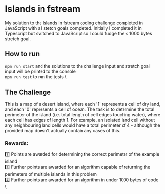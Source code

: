 # Islands in fstream

My solution to the Islands in fstream coding challenge completed in JavaScript with all stetch goals completed. Initially I completed it in Typescript but switched to JavaScript so I could fudge the < 1000 bytes stretch goal.

## How to run

`npm run start` and the solutions to the challenge input and stretch goal input will be printed to the console \
`npm run test` to run the tests \

## The Challenge

This is a map of a desert island, where each '1' represents a cell of dry land, and each '0' represents a cell of ocean. The task is to determine the total perimeter of the island (i.e. total length of cell edges touching water), where each cell has edges of length 1. For example, an isolated land cell without any neighbouring land cells would have a total perimeter of 4 - although the provided map doesn't actually contain any cases of this.

### Rewards:

:five: Points are awarded for determining the correct perimeter of the example island \
:three: Further points are awarded for an algorithm capable of returning the perimeters of multiple islands in this problem \
:two: Further points are awarded for an algorithm in under 1000 bytes of code \
